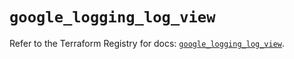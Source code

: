 # `google_logging_log_view`

Refer to the Terraform Registry for docs: [`google_logging_log_view`](https://registry.terraform.io/providers/hashicorp/google/6.45.0/docs/resources/logging_log_view).
